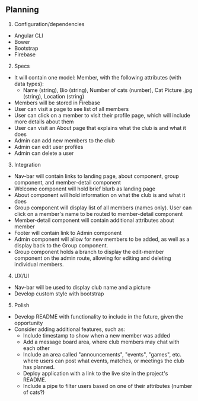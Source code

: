 ## Planning

1. Configuration/dependencies
  * Angular CLI
  * Bower
  * Bootstrap
  * Firebase
2. Specs
  * It will contain one model: Member, with the following attributes (with data types):
    * Name (string), Bio (string), Number of cats (number), Cat Picture .jpg (string), Location (string)
  * Members will be stored in Firebase
  * User can visit a page to see list of all members
  * User can click on a member to visit their profile page, which will include more details about them
  * User can visit an About page that explains what the club is and what it does
  * Admin can add new members to the club
  * Admin can edit user profiles
  * Admin can delete a user
3. Integration
  * Nav-bar will contain links to landing page, about component, group component, and member-detail component
  * Welcome component will hold brief blurb as landing page
  * About component will hold information on what the club is and what it does
  * Group component will display list of all members (names only). User can click on a member's name to be routed to member-detail component
  * Member-detail component will contain additional attributes about member
  * Footer will contain link to Admin component
  * Admin component will allow for new members to be added, as well as a display back to the Group component.
  * Group component holds a branch to display the edit-member component on the admin route, allowing for editing and deleting individual members.
4. UX/UI
  * Nav-bar will be used to display club name and a picture
  * Develop custom style with bootstrap
5. Polish
  * Develop README with functionality to include in the future, given the opportunity
  * Consider adding additional features, such as:
    * Include timestamp to show when a new member was added
    * Add a message board area, where club members may chat with each other
    * Include an area called "announcements", "events", "games", etc. where users can post what events, matches, or meetings the club has planned.
    * Deploy application with a link to the live site in the project's README.
    * Include a pipe to filter users based on one of their attributes (number of cats?)
